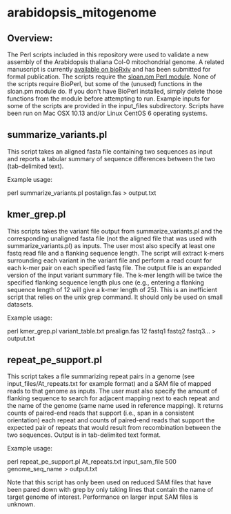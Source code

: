 # arabidopsis_mitogenome


## Overview:

The Perl scripts included in this repository were used to validate a new assembly of the Arabidopsis thaliana Col-0 mitochondrial genome. A related manuscript is currently [available on bioRxiv](https://www.biorxiv.org/content/early/2018/01/18/249086) and has been submitted for formal publication. The scripts require the [sloan.pm Perl module](https://github.com/dbsloan/perl_modules). None of the scripts require BioPerl, but some of the (unused) functions in the sloan.pm module do. If you don't have BioPerl installed, simply delete those functions from the module before attempting to run. Example inputs for some of the scripts are provided in the input_files subdirectory. Scripts have been run on Mac OSX 10.13 and/or Linux CentOS 6 operating systems.

## summarize_variants.pl

This script takes an aligned fasta file containing two sequences as input and reports a tabular summary of sequence differences between the two (tab-delimited text).

Example usage:

perl  summarize_variants.pl  postalign.fas  >  output.txt


## kmer_grep.pl

This scripts takes the variant file output from summarize_variants.pl and the corresponding unaligned fasta file (not the aligned file that was used with summarize_variants.pl) as inputs. The user most also specify at least one fastq read file and a flanking sequence length. The script will extract k-mers surrounding each variant in the variant file and perform a read count for each k-mer pair on each specified fastq file. The output file is an expanded version of the input variant summary file. The k-mer length will be twice the specified flanking sequence length plus one (e.g., entering a flanking sequence length of 12 will give a k-mer length of 25). This is an inefficient script that relies on the unix grep command. It should only be used on small datasets.


Example usage:

perl  kmer_grep.pl  variant_table.txt  prealign.fas  12  fastq1  fastq2  fastq3...  >  output.txt


## repeat_pe_support.pl

This script takes a file summarizing repeat pairs in a genome (see input_files/At_repeats.txt for example format) and a SAM file of mapped reads to that genome as inputs. The user must also specify the amount of flanking sequence to search for adjacent mapping next to each repeat and the name of the genome (same name used in reference mapping). It returns counts of paired-end reads that support (i.e., span in a consistent orientation) each repeat and counts of paired-end reads that support the expected pair of repeats that would result from recombination between the two sequences. Output is in tab-delimited text format.

Example usage:

perl  repeat_pe_support.pl  At_repeats.txt  input_sam_file  500  genome_seq_name  >  output.txt

Note that this script has only been used on reduced SAM files that have been pared down with grep by only taking lines that contain the name of target genome of interest. Performance on larger input SAM files is unknown.

